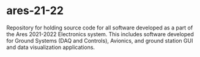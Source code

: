 # ares-21-22
Repository for holding source code for all software developed as a part of the Ares 2021-2022 Electronics system. This includes software developed for Ground Systems (DAQ and Controls), Avionics, and ground station GUI and data visualization applications. 
